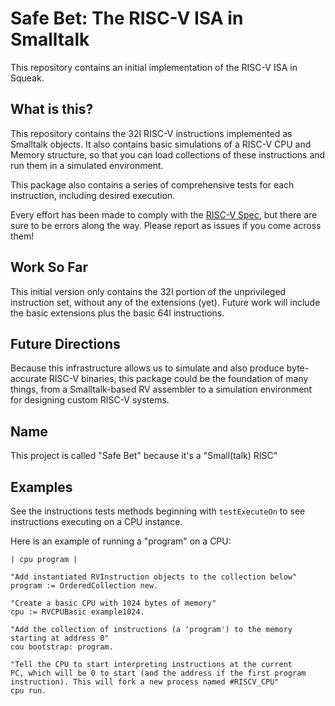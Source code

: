 # Safe Bet: The RISC-V ISA in Smalltalk #
This repository contains an initial implementation of the RISC-V ISA in Squeak.

## What is this? ##
This repository contains the 32I RISC-V instructions implemented as Smalltalk objects. It also contains basic simulations of a RISC-V CPU and Memory structure, so that you can load collections of these instructions and run them in a simulated environment.
  
This package also contains a series of comprehensive tests for each instruction, including desired execution.
  
Every effort has been made to comply with the [RISC-V Spec](https://riscv.org/specifications/), but there are sure to be errors along the way. Please report as issues if you come across them!
  
## Work So Far ##
This initial version only contains the 32I portion of the unprivileged instruction set, without any of the extensions 
(yet). Future work will include the basic extensions plus the basic 64I instructions.
  
## Future Directions ##
Because this infrastructure allows us to simulate and also produce byte-accurate RISC-V binaries, this package could be the foundation of many things, from a Smalltalk-based RV assembler to a simulation environment for designing custom RISC-V systems.
  
## Name ##
This project is called "Safe Bet" because it's a "Small(talk) RISC"
  
## Examples ##
See the instructions tests methods beginning with `testExecuteOn` to see instructions executing on a CPU instance.
  
Here is an example of running a "program" on a CPU:
```smalltalk
| cpu program |

"Add instantiated RVInstruction objects to the collection below"
program := OrderedCollection new.

"Create a basic CPU with 1024 bytes of memory"
cpu := RVCPUBasic example1024.

"Add the collection of instructions (a 'program') to the memory
starting at address 0"
cou bootstrap: program.

"Tell the CPU to start interpreting instructions at the current
PC, which will be 0 to start (and the address if the first program
instruction). This will fork a new process named #RISCV_CPU"
cpu run.
```
